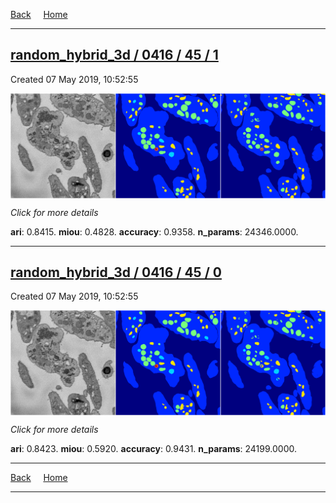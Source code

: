 
[Back](..)&nbsp;&nbsp;&nbsp;&nbsp;&nbsp;[Home](https://leapmanlab.github.io/snapshots)

---

<div class="summary"><a href="1"><h2>random_hybrid_3d / 0416 / 45 / 1</h2></a><p>Created 07 May 2019, 10:52:55
</p><a href="1"><img src="1/media/summary.png" align="center"></a><p>
<i>Click for more details</i>
</p></div>

**ari**: 0.8415. **miou**: 0.4828. **accuracy**: 0.9358. **n_params**: 24346.0000. 

---

<div class="summary"><a href="0"><h2>random_hybrid_3d / 0416 / 45 / 0</h2></a><p>Created 07 May 2019, 10:52:55
</p><a href="0"><img src="0/media/summary.png" align="center"></a><p>
<i>Click for more details</i>
</p></div>

**ari**: 0.8423. **miou**: 0.5920. **accuracy**: 0.9431. **n_params**: 24199.0000. 

---

[Back](..)&nbsp;&nbsp;&nbsp;&nbsp;&nbsp;[Home](https://leapmanlab.github.io/snapshots)

---
